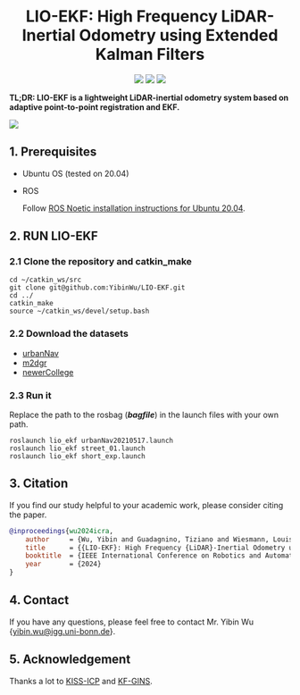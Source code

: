 <p align="center">

  <h1 align="center">LIO-EKF: High Frequency LiDAR-Inertial Odometry using Extended Kalman Filters</h1>

  <p align="center">
    <a href="https://arxiv.org/pdf/2311.09887"><img src="https://img.shields.io/badge/Paper-pdf-<COLOR>.svg?style=flat-square" /></a>
    <a href="https://github.com/YibinWu/LIO-EKF"><img src="https://img.shields.io/ros/v/noetic/moveit_msgs.svg" /></a> 
    <a href="https://github.com/YibinWu/LIO-EKF/blob/main/LICENSE"><img src="https://img.shields.io/badge/License-MIT-blue.svg?style=flat-square" /></a> 
    
  </p>

</p>

**TL;DR: LIO-EKF is a lightweight LiDAR-inertial odometry system based on adaptive point-to-point registration and EKF.**

[![](https://res.cloudinary.com/marcomontalbano/image/upload/v1715181604/video_to_markdown/images/youtube--MoJTqEYl1ME-c05b58ac6eb4c4700831b2b3070cd403.jpg)](https://youtu.be/MoJTqEYl1ME "")


## 1. Prerequisites
* Ubuntu OS (tested on 20.04)
* ROS 

  Follow [ROS Noetic installation instructions for Ubuntu 20.04](http://wiki.ros.org/noetic/Installation/Ubuntu).



## 2. RUN LIO-EKF

### 2.1 Clone the repository and catkin_make
```
cd ~/catkin_ws/src
git clone git@github.com:YibinWu/LIO-EKF.git
cd ../
catkin_make
source ~/catkin_ws/devel/setup.bash
```

### 2.2 Download the datasets
* [urbanNav](https://github.com/IPNL-POLYU/UrbanNavDataset)
* [m2dgr](https://github.com/SJTU-ViSYS/M2DGR)
* [newerCollege](https://ori-drs.github.io/newer-college-dataset/stereo-cam/)

### 2.3 Run it

Replace the path to the rosbag (***bagfile***) in the launch files with your own path.
```
roslaunch lio_ekf urbanNav20210517.launch 
roslaunch lio_ekf street_01.launch
roslaunch lio_ekf short_exp.launch 
```

## 3. Citation

If you find our study helpful to your academic work, please consider citing the paper.

```bibtex
@inproceedings{wu2024icra,
    author     = {Wu, Yibin and Guadagnino, Tiziano and Wiesmann, Louis and Klingbeil, Lasse and Stachniss, Cyrill and Kuhlmann, Heiner},
    title      = {{LIO-EKF}: High Frequency {LiDAR}-Inertial Odometry using Extended {Kalman} Filters},
    booktitle  = {IEEE International Conference on Robotics and Automation (ICRA)},
    year       = {2024}
}
```

## 4. Contact
If you have any questions, please feel free to contact Mr. Yibin Wu {[yibin.wu@igg.uni-bonn.de]()}.


## 5. Acknowledgement
Thanks a lot to [KISS-ICP](https://github.com/PRBonn/kiss-icp) and [KF-GINS](https://github.com/i2Nav-WHU/KF-GINS).
